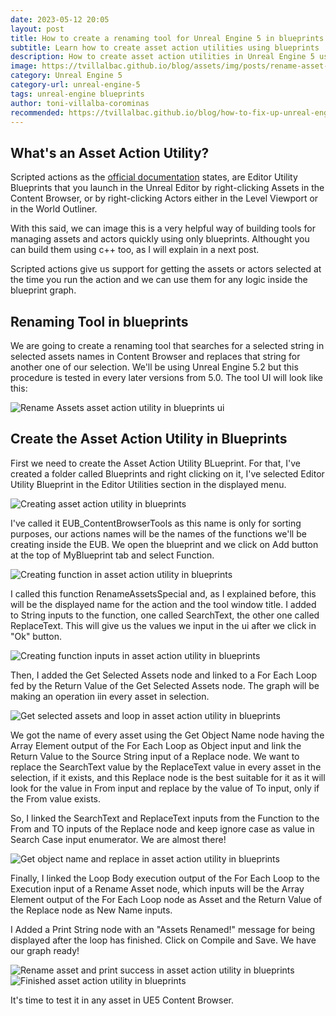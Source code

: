 ```yaml
---
date: 2023-05-12 20:05
layout: post
title: How to create a renaming tool for Unreal Engine 5 in blueprints (search and replace) 
subtitle: Learn how to create asset action utilities using blueprints
description: How to create asset action utilities in Unreal Engine 5 using blueprints
image: https://tvillalbac.github.io/blog/assets/img/posts/rename-asset-action-utility-blueprints-full-unreal-engine-5.jpg
category: Unreal Engine 5
category-url: unreal-engine-5
tags: unreal-engine blueprints
author: toni-villalba-corominas
recommended: https://tvillalbac.github.io/blog/how-to-fix-up-unreal-engine-5-redirectors-cpp/
---
```


## What's an Asset Action Utility?

Scripted actions as the <a href="https://docs.unrealengine.com/5.0/en-US/scripted-actions-in-unreal-engine/">official documentation</a> states, are Editor Utility Blueprints that you launch in the Unreal Editor by right-clicking Assets in the Content Browser, or by right-clicking Actors either in the Level Viewport or in the World Outliner.

With this said, we can image this is a very helpful way of building tools for managing assets and actors quickly using only blueprints. Althought you can build them using c++ too, as I will explain in a next post.

Scripted actions give us support for getting the assets or actors selected at the time you run the action and we can use them for any logic inside the blueprint graph.

## Renaming Tool in blueprints

We are going to create a renaming tool that searches for a selected string in selected assets names in Content Browser and replaces that string for another one of our selection. We'll be using Unreal Engine 5.2 but this procedure is tested in every later versions from 5.0. The tool UI will look like this:

<img class="img" src="https://tvillalbac.github.io/blog/assets/img/posts/rename-asset-action-utility-blueprints-ui-unreal-engine-5.jpg" alt="Rename Assets asset action utility in blueprints ui">

## Create the Asset Action Utility in Blueprints

First we need to create the Asset Action Utility BLueprint. For that, I've created a folder called Blueprints and right clicking on it, I've selected Editor Utility Blueprint in the Editor Utilities section in the displayed menu.

<img class="img" src="https://tvillalbac.github.io/blog/assets/img/posts/creating-an-editor-utility-blueprint-in-unreal-engine-5.jpg" alt="Creating asset action utility in blueprints">

I've called it EUB_ContentBrowserTools as this name is only for sorting purposes, our actions names will be the names of the functions we'll be creating inside the EUB. We open the blueprint and we click on Add button at the top of MyBlueprint tab and select Function.

<img class="img" src="https://tvillalbac.github.io/blog/assets/img/posts/creating-a-function-in-an-asset-action-utility-blueprint-in-unreal-engine-5.jpg" alt="Creating function in asset action utility in blueprints">

I called this function RenameAssetsSpecial and, as I explained before, this will be the displayed name for the action and the tool window title. I added to String inputs to the function, one called SearchText, the other one called ReplaceText. This will give us the values we input in the ui after we click in "Ok" button.

<img class="img" src="https://tvillalbac.github.io/blog/assets/img/posts/creating-function-inputs-in-asset-action-utility-blueprint-in-unreal-engine-5.jpg" alt="Creating function inputs in asset action utility in blueprints">

Then, I added the Get Selected Assets node and linked to a For Each Loop fed by the Return Value of the Get Selected Assets node. The graph will be making an operation iin every asset in selection.

<img class="img" src="https://tvillalbac.github.io/blog/assets/img/posts/get-selected-assets-and-loop-asset-action-utility-blueprint-in-unreal-engine-5.jpg" alt="Get selected assets and loop in asset action utility in blueprints">

We got the name of every asset using the Get Object Name node having the Array Element output of the For Each Loop as Object input and link the Return Value to the Source String input of a Replace node. We want to replace the SearchText value by the ReplaceText value in every asset in the selection, if it exists, and this Replace node is the best suitable for it as it will look for the value in From input and replace by the value of To input, only if the From value exists.

So, I linked the SearchText and ReplaceText inputs from the Function to the From and TO inputs of the Replace node and keep ignore case as value in Search Case input enumerator. We are almost there!

<img class="img" src="https://tvillalbac.github.io/blog/assets/img/posts/get-object-name-and-replace-in-asset-action-utility-blueprint-in-unreal-engine-5.jpg" alt="Get object name and replace in asset action utility in blueprints">

Finally, I linked the Loop Body execution output of the For Each Loop to the Execution input of a Rename Asset node, which inputs will be the Array Element output of the For Each Loop node as Asset and the Return Value of the Replace node as New Name inputs.

I Added a Print String node with an "Assets Renamed!" message for being displayed after the loop has finished. Click on Compile and Save. We have our graph ready!

<img class="img" src="https://tvillalbac.github.io/blog/assets/img/posts/rename-asset-and-print-success-in-asset-action-utility-blueprint-in-unreal-engine-5.jpg" alt="Rename asset and print success in asset action utility in blueprints">
<img class="img" src="https://tvillalbac.github.io/blog/assets/img/posts/rename-asset-action-utility-blueprints-full-unreal-engine-5.jpg" alt="Finished asset action utility in blueprints">

It's time to test it in any asset in UE5 Content Browser.
